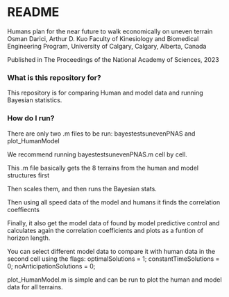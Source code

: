 # README #

Humans plan for the near future to walk economically on uneven terrain
Osman Darici, Arthur D. Kuo
Faculty of Kinesiology and Biomedical Engineering Program, University of Calgary, Calgary, Alberta, Canada

Published in The Proceedings of the National Academy of Sciences, 2023



### What is this repository for? ###
This repository is for comparing Human and model data and running Bayesian statistics.

### How do I run? ###

There are only two .m files to be run: bayestestsunevenPNAS and plot_HumanModel

We recommend running bayestestsunevenPNAS.m cell by cell.

This .m file basically gets the 8 terrains from the human and model structures first

Then scales them, and then runs the Bayesian stats. 

Then using all speed data of the model and humans it finds the correlation coeffiecnts

Finally, it also get the model data of found by model predictive control and calculates again the correlation coefficients and plots as a funtion of horizon length.

You can select different model data to compare it with human data in the second cell using the flags:
optimalSolutions = 1;
constantTimeSolutions = 0;
noAnticipationSolutions = 0;


plot_HumanModel.m is simple and can be run to plot the human and model data for all terrains.